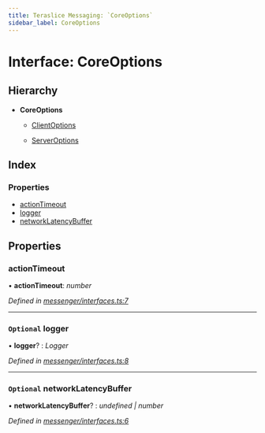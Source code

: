 ```yaml
---
title: Teraslice Messaging: `CoreOptions`
sidebar_label: CoreOptions
---
```


# Interface: CoreOptions

## Hierarchy

* **CoreOptions**

  * [ClientOptions](clientoptions.md)

  * [ServerOptions](serveroptions.md)

## Index

### Properties

* [actionTimeout](coreoptions.md#actiontimeout)
* [logger](coreoptions.md#optional-logger)
* [networkLatencyBuffer](coreoptions.md#optional-networklatencybuffer)

## Properties

###  actionTimeout

• **actionTimeout**: *number*

*Defined in [messenger/interfaces.ts:7](https://github.com/terascope/teraslice/blob/0ae31df4/packages/teraslice-messaging/src/messenger/interfaces.ts#L7)*

___

### `Optional` logger

• **logger**? : *Logger*

*Defined in [messenger/interfaces.ts:8](https://github.com/terascope/teraslice/blob/0ae31df4/packages/teraslice-messaging/src/messenger/interfaces.ts#L8)*

___

### `Optional` networkLatencyBuffer

• **networkLatencyBuffer**? : *undefined | number*

*Defined in [messenger/interfaces.ts:6](https://github.com/terascope/teraslice/blob/0ae31df4/packages/teraslice-messaging/src/messenger/interfaces.ts#L6)*
